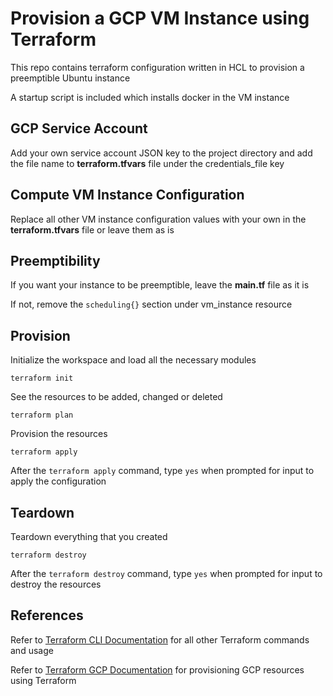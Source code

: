# Provision a GCP VM Instance using Terraform

This repo contains terraform configuration written in HCL to provision a preemptible Ubuntu instance

A startup script is included which installs docker in the VM instance

## GCP Service Account

Add your own service account JSON key to the project directory and add the file name to **terraform.tfvars** file under the credentials_file key

## Compute VM Instance Configuration

Replace all other VM instance configuration values with your own in the **terraform.tfvars** file or leave them as is

## Preemptibility

If you want your instance to be preemptible, leave the **main.tf** file as it is

If not, remove the `scheduling{}` section under vm_instance resource

## Provision

Initialize the workspace and load all the necessary modules

```
terraform init
```

See the resources to be added, changed or deleted

```
terraform plan
```

Provision the resources

```
terraform apply
```

After the `terraform apply` command, type `yes` when prompted for input to apply the configuration

## Teardown

Teardown everything that you created

```
terraform destroy
```

After the `terraform destroy` command, type `yes` when prompted for input to destroy the resources

## References

Refer to [Terraform CLI Documentation](https://www.terraform.io/docs/commands/index.html) for all other Terraform commands and usage

Refer to [Terraform GCP Documentation](https://www.terraform.io/docs/providers/google/index.html) for provisioning GCP resources using Terraform
